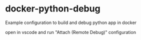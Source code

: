 # docker-python-debug
Example configuration to build and debug python app in docker

open in vscode and run "Attach (Remote Debug)" configuration
